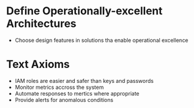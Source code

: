 # Define Operationally-excellent Architectures
- Choose design features in solutions tha enable operational excellence

# Text Axioms
- IAM roles are easier and safer than keys and passwords
- Monitor metrics accross the system
- Automate responses to mertics where appropriate
- Provide alerts for anomalous conditions